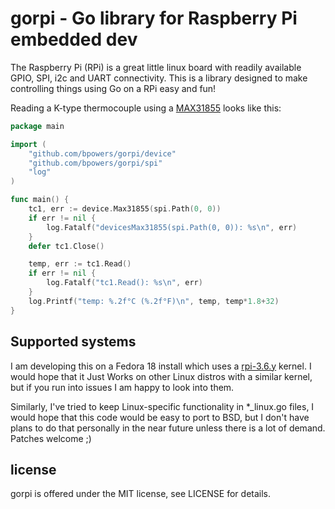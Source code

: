 gorpi - Go library for Raspberry Pi embedded dev
================================================

The Raspberry Pi (RPi) is a great little linux board with readily
available GPIO, SPI, i2c and UART connectivity.  This is a library
designed to make controlling things using Go on a RPi easy and fun!

Reading a K-type thermocouple using a
[MAX31855](http://www.adafruit.com/products/269) looks like this:

```Go
package main

import (
	"github.com/bpowers/gorpi/device"
	"github.com/bpowers/gorpi/spi"
	"log"
)

func main() {
	tc1, err := device.Max31855(spi.Path(0, 0))
	if err != nil {
		log.Fatalf("devicesMax31855(spi.Path(0, 0)): %s\n", err)
	}
	defer tc1.Close()

	temp, err := tc1.Read()
	if err != nil {
		log.Fatalf("tc1.Read(): %s\n", err)
	}
	log.Printf("temp: %.2f°C (%.2f°F)\n", temp, temp*1.8+32)
}
```

Supported systems
-----------------

I am developing this on a Fedora 18 install which uses a
[rpi-3.6.y](https://github.com/raspberrypi/linux/commits/rpi-3.6.y)
kernel.  I would hope that it Just Works on other Linux distros with a
similar kernel, but if you run into issues I am happy to look into
them.

Similarly, I've tried to keep Linux-specific functionality in
*_linux.go files, I would hope that this code would be easy to port to
BSD, but I don't have plans to do that personally in the near future
unless there is a lot of demand.  Patches welcome ;)

license
-------

gorpi is offered under the MIT license, see LICENSE for details.
